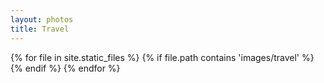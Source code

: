 ```yaml
---
layout: photos
title: Travel
---
```


<div class="gallery">
  {% for file in site.static_files %}
    {% if file.path contains 'images/travel' %}
        <img src="/img/blank.png" alt="" data-echo="{{ file.path }}">
    {% endif %}
 {% endfor %}
</div>